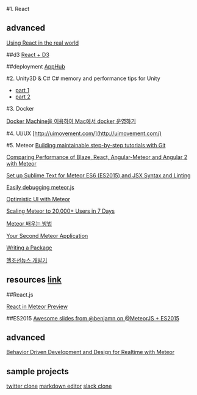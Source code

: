 #1. React

## advanced
[Using React in the real world](http://swizec.com/blog/using-react-in-the-real-world/)

##d3
[React + D3](http://swizec.com/reactd3js/)

##deployment
[AppHub](https://apphub.io/)


#2. Unity3D & C#
C# memory and performance tips for Unity
* [part 1](http://www.gamasutra.com/blogs/RobertZubek/20150504/242572/C_memory_and_performance_tips_for_Unity.php)
* [part 2](http://www.gamasutra.com/blogs/RobertZubek/20150811/250750/C_memory_and_performance_tips_for_Unity_part_2.php)

#3. Docker

[Docker Machine을 이용하여 Mac에서 docker 운영하기](http://blog.saltfactory.net/docker/running-docker-on-mac-using-with-docker-machine.html)

#4. UI/UX
[http://uimovement.com/](http://uimovement.com/)

#5. Meteor
[Building maintainable step-by-step tutorials with Git](http://info.meteor.com/blog/step-by-step-tutorials-with-git?utm_campaign=Adoption%3A%20Developer&utm_content=18992660&utm_medium=social&utm_source=twitter)

[Comparing Performance of Blaze, React, Angular-Meteor and Angular 2 with Meteor](http://info.meteor.com/blog/comparing-performance-of-blaze-react-angular-meteor-and-angular-2-with-meteor)

[Set up Sublime Text for Meteor ES6 (ES2015) and JSX Syntax and Linting](http://info.meteor.com/blog/set-up-sublime-text-for-meteor-es6-es2015-and-jsx-syntax-and-linting)

[Easily debugging meteor.js](http://joshowens.me/easily-debugging-meteor-js/?utm_content=18902839&utm_medium=social&utm_source=twitter)

[Optimistic UI with Meteor](http://info.meteor.com/blog/optimistic-ui-with-meteor-latency-compensation)

[Scaling Meteor to 20,000+ Users in 7 Days](http://blog.differential.com/scaling-meteor-to-20000-users-in-7-days/?utm_content=17998748&utm_medium=social&utm_source=twitter)

[Meteor 배우는 방법](http://mobicon.tistory.com/466)

[Your Second Meteor Application](http://meteortips.com/second-meteor-tutorial/?utm_content=buffer45b01&utm_medium=social&utm_source=twitter.com&utm_campaign=buffer)

[Writing a Package](http://meteortips.com/second-meteor-tutorial/?utm_content=buffer45b01&utm_medium=social&utm_source=twitter.com&utm_campaign=buffer)

[헬조선뉴스 개발기](http://plan9.kr/hellchosun-news/)

## resources [link](https://meteor-js.zeef.com/benjamin.clark.for.impresarios)

##React.js

[React in Meteor Preview](http://react-in-meteor.readthedocs.org/en/latest/)

##ES2015
[Awesome slides from @benjamn on @MeteorJS + ES2015](http://benjamn.github.io/devshop-july-2015/#/)

## advanced
[Behavior Driven Development and Design for Realtime with Meteor](http://info.meteor.com/blog/behavior-driven-development-and-design-for-realtime-with-meteor?utm_campaign=Core%20Community&utm_content=19680154&utm_medium=social&utm_source=twitter)

## sample projects
[twitter clone](http://randomdotnext.com/meteor-tutorial-p1/)
[markdown editor](http://themeteorchef.com/recipes/building-a-markdown-editor/)
[slack clone](https://scotch.io/tutorials/building-a-slack-clone-in-meteor-js-getting-started)